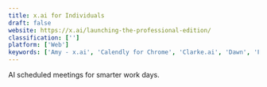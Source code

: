 ```yaml
---
title: x.ai for Individuals
draft: false 
website: https://x.ai/launching-the-professional-edition/
classification: ['']
platform: ['Web']
keywords: ['Amy - x.ai', 'Calendly for Chrome', 'Clarke.ai', 'Dawn', 'Fin', 'Julie Desk', 'LettuceMeet', 'Meetingbird', 'Meetingbird for Gmail', 'Mixmax Calendar', 'Navigator', 'Otter', 'Overlap.cc', 'Pick', 'Rax', 'Slash by Julie Desk', 'Worklife Slackbot', 'x.ai', 'x.ai on Slack']
---
```

AI scheduled meetings for smarter work days.